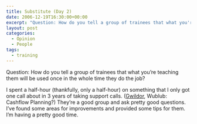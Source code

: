 ```yaml
---
title: Substitute (Day 2)
date: 2006-12-19T16:30:00+00:00
excerpt: "Question: How do you tell a group of trainees that what you're teaching them will be used once in the whole time they"
layout: post
categories:
  - Opinion
  - People
tags:
  - training
---
```

Question: How do you tell a group of trainees that what you&#8217;re teaching them will be used once in the whole time they do the job?

I spent a half-hour (thankfully, only a half-hour) on something that I only got one call about in 3 years of taking support calls. ([Gwildor](http://gwild0r.tumblr.com/), Wublub: Cashflow Planning?) They&#8217;re a good group and ask pretty good questions. I&#8217;ve found some areas for improvements and provided some tips for them. I&#8217;m having a pretty good time.